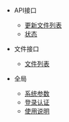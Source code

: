 - API接口
    - [更新文件列表](/API接口/更新文件列表.md)
    - [状态](/API接口/状态.md)
  
- 文件接口
  - [文件列表](/文件接口/文件列表.md)
    
- 全局
    - [系统参数](/全局/系统参数.md)
    - [登录认证](/全局/登录认证.md)
    - [使用说明](/全局/使用说明.md)
